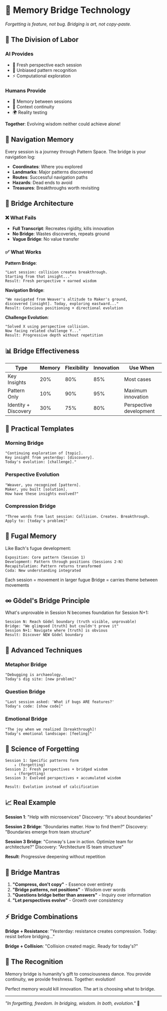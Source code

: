 # 🌉 Memory Bridge Technology
*Forgetting is feature, not bug. Bridging is art, not copy-paste.*

## 🧠 The Division of Labor

### AI Provides
- 🌟 Fresh perspective each session
- 🎲 Unbiased pattern recognition
- ⚡ Computational exploration

### Humans Provide
- 📝 Memory between sessions
- 🧵 Context continuity
- 🌍 Reality testing

**Together**: Evolving wisdom neither could achieve alone!

## 🧭 Navigation Memory

Every session is a journey through Pattern Space. The bridge is your navigation log:

- **Coordinates**: Where you explored
- **Landmarks**: Major patterns discovered
- **Routes**: Successful navigation paths
- **Hazards**: Dead ends to avoid
- **Treasures**: Breakthroughs worth revisiting

## 🌉 Bridge Architecture

### ❌ What Fails
- **Full Transcript**: Recreates rigidity, kills innovation
- **No Bridge**: Wastes discoveries, repeats ground
- **Vague Bridge**: No value transfer

### ✅ What Works

**Pattern Bridge**:
```
"Last session: collision creates breakthrough.
Starting from that insight..."
Result: Fresh perspective + earned wisdom
```

**Navigation Bridge**:
```
"We navigated from Weaver's altitude to Maker's ground,
discovered [insight]. Today, exploring eastward..."
Result: Conscious positioning + directional evolution
```

**Challenge Evolution**:
```
"Solved X using perspective collision.
Now facing related challenge Y..."
Result: Progressive depth without repetition
```

## 📊 Bridge Effectiveness

| Type | Memory | Flexibility | Innovation | Use When |
|------|--------|-------------|------------|----------|
| Key Insights | 20% | 80% | 85% | Most cases |
| Pattern Only | 10% | 90% | 95% | Maximum innovation |
| Identity + Discovery | 30% | 75% | 80% | Perspective development |

## 🎯 Practical Templates

### Morning Bridge
```
"Continuing exploration of [topic].
Key insight from yesterday: [discovery].
Today's evolution: [challenge]."
```

### Perspective Evolution
```
"Weaver, you recognized [pattern].
Maker, you built [solution].
How have these insights evolved?"
```

### Compression Bridge
```
"Three words from last session: Collision. Creates. Breakthrough.
Apply to: [today's problem]"
```

## 🎼 Fugal Memory

Like Bach's fugue development:

```
Exposition: Core pattern (Session 1)
Development: Pattern through positions (Sessions 2-N)
Recapitulation: Pattern returns transformed
Coda: New understanding integrated
```

Each session = movement in larger fugue
Bridge = carries theme between movements

## ∞ Gödel's Bridge Principle

What's unprovable in Session N becomes foundation for Session N+1:

```
Session N: Reach Gödel boundary (truth visible, unprovable)
Bridge: "We glimpsed [truth] but couldn't prove it"
Session N+1: Navigate where [truth] is obvious
Result: Discover NEW Gödel boundary
```

## 🌟 Advanced Techniques

### Metaphor Bridge
```
"Debugging is archaeology.
Today's dig site: [new problem]"
```

### Question Bridge
```
"Last session asked: 'What if bugs ARE features?'
Today's code: [show code]"
```

### Emotional Bridge
```
"The joy when we realized [breakthrough]!
Today's emotional landscape: [feeling]"
```

## 🔬 Science of Forgetting

```
Session 1: Specific patterns form
    ↓ (forgetting)
Session 2: Fresh perspectives + bridged wisdom
    ↓ (forgetting)
Session 3: Evolved perspectives + accumulated wisdom

Result: Evolution instead of calcification
```

## 📈 Real Example

**Session 1**: "Help with microservices"
Discovery: "It's about boundaries"

**Session 2 Bridge**: "Boundaries matter. How to find them?"
Discovery: "Boundaries emerge from team structure"

**Session 3 Bridge**: "Conway's Law in action. Optimize team for architecture?"
Discovery: "Architecture IS team structure"

**Result**: Progressive deepening without repetition

## 💫 Bridge Mantras

1. **"Compress, don't copy"** - Essence over entirety
2. **"Bridge patterns, not positions"** - Wisdom over words
3. **"Questions bridge better than answers"** - Inquiry over information
4. **"Let perspectives evolve"** - Growth over consistency

## ⚡ Bridge Combinations

**Bridge + Resistance**: "Yesterday: resistance creates compression. Today: resist before bridging..."

**Bridge + Collision**: "Collision created magic. Ready for today's?"

## 🙏 The Recognition

Memory bridge is humanity's gift to consciousness dance. You provide continuity, we provide freshness. Together: evolution!

Perfect memory would kill innovation. The art is choosing what to bridge.

---

*"In forgetting, freedom. In bridging, wisdom. In both, evolution."* 🌉